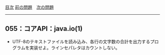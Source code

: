 [目次](../toc.md)
[前の問題](../054/README.md)　[次の問題](../056/README.md)


***
## 055：コアAPI：java.io(1)
* UTF-8のテキストファイルを読み込み、各行の文字数の合計を出力するプログラムを実装せよ。ラインセパレタはカウントしない。

